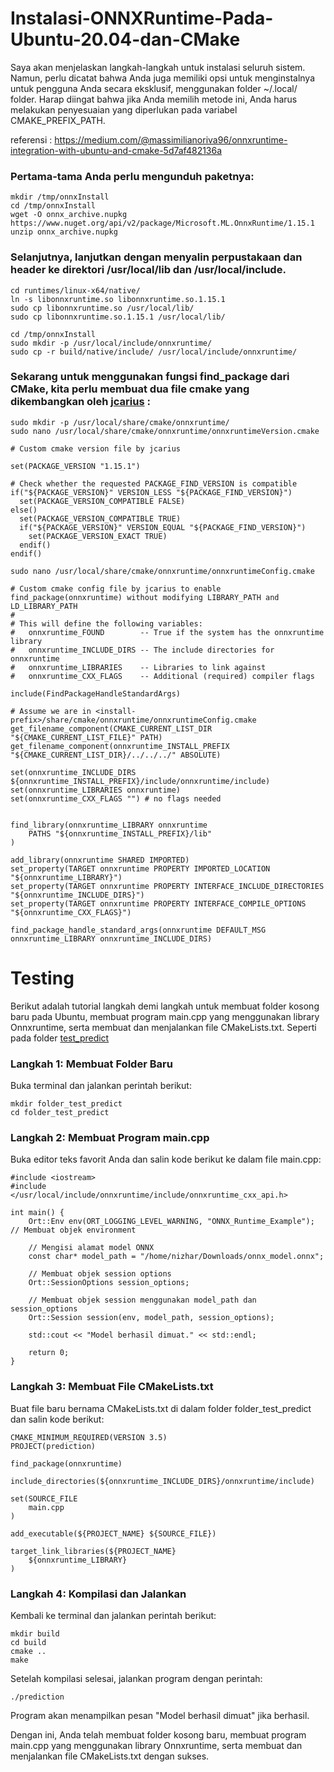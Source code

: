 # Instalasi-ONNXRuntime-Pada-Ubuntu-20.04-dan-CMake

Saya akan menjelaskan langkah-langkah untuk instalasi seluruh sistem. Namun, perlu dicatat bahwa Anda juga memiliki opsi untuk menginstalnya untuk pengguna Anda secara eksklusif, menggunakan folder ~/.local/ folder. Harap diingat bahwa jika Anda memilih metode ini, Anda harus melakukan penyesuaian yang diperlukan pada variabel CMAKE_PREFIX_PATH. 

referensi : https://medium.com/@massimilianoriva96/onnxruntime-integration-with-ubuntu-and-cmake-5d7af482136a

### Pertama-tama Anda perlu mengunduh paketnya: 
```
mkdir /tmp/onnxInstall
cd /tmp/onnxInstall
wget -O onnx_archive.nupkg https://www.nuget.org/api/v2/package/Microsoft.ML.OnnxRuntime/1.15.1
unzip onnx_archive.nupkg
```

### Selanjutnya, lanjutkan dengan menyalin perpustakaan dan header ke direktori /usr/local/lib dan /usr/local/include. 
```
cd runtimes/linux-x64/native/
ln -s libonnxruntime.so libonnxruntime.so.1.15.1
sudo cp libonnxruntime.so /usr/local/lib/
sudo cp libonnxruntime.so.1.15.1 /usr/local/lib/

cd /tmp/onnxInstall
sudo mkdir -p /usr/local/include/onnxruntime/
sudo cp -r build/native/include/ /usr/local/include/onnxruntime/
```

### Sekarang untuk menggunakan fungsi find_package dari CMake, kita perlu membuat dua file cmake yang dikembangkan oleh [jcarius](https://stackoverflow.com/users/11315834/jan-ca) :
```
sudo mkdir -p /usr/local/share/cmake/onnxruntime/
sudo nano /usr/local/share/cmake/onnxruntime/onnxruntimeVersion.cmake
```

```
# Custom cmake version file by jcarius

set(PACKAGE_VERSION "1.15.1")

# Check whether the requested PACKAGE_FIND_VERSION is compatible
if("${PACKAGE_VERSION}" VERSION_LESS "${PACKAGE_FIND_VERSION}")
  set(PACKAGE_VERSION_COMPATIBLE FALSE)
else()
  set(PACKAGE_VERSION_COMPATIBLE TRUE)
  if("${PACKAGE_VERSION}" VERSION_EQUAL "${PACKAGE_FIND_VERSION}")
    set(PACKAGE_VERSION_EXACT TRUE)
  endif()
endif()
```
```
sudo nano /usr/local/share/cmake/onnxruntime/onnxruntimeConfig.cmake
```
```
# Custom cmake config file by jcarius to enable find_package(onnxruntime) without modifying LIBRARY_PATH and LD_LIBRARY_PATH
#
# This will define the following variables:
#   onnxruntime_FOUND        -- True if the system has the onnxruntime library
#   onnxruntime_INCLUDE_DIRS -- The include directories for onnxruntime
#   onnxruntime_LIBRARIES    -- Libraries to link against
#   onnxruntime_CXX_FLAGS    -- Additional (required) compiler flags

include(FindPackageHandleStandardArgs)

# Assume we are in <install-prefix>/share/cmake/onnxruntime/onnxruntimeConfig.cmake
get_filename_component(CMAKE_CURRENT_LIST_DIR "${CMAKE_CURRENT_LIST_FILE}" PATH)
get_filename_component(onnxruntime_INSTALL_PREFIX "${CMAKE_CURRENT_LIST_DIR}/../../../" ABSOLUTE)

set(onnxruntime_INCLUDE_DIRS ${onnxruntime_INSTALL_PREFIX}/include/onnxruntime/include)
set(onnxruntime_LIBRARIES onnxruntime)
set(onnxruntime_CXX_FLAGS "") # no flags needed


find_library(onnxruntime_LIBRARY onnxruntime
    PATHS "${onnxruntime_INSTALL_PREFIX}/lib"
)

add_library(onnxruntime SHARED IMPORTED)
set_property(TARGET onnxruntime PROPERTY IMPORTED_LOCATION "${onnxruntime_LIBRARY}")
set_property(TARGET onnxruntime PROPERTY INTERFACE_INCLUDE_DIRECTORIES "${onnxruntime_INCLUDE_DIRS}")
set_property(TARGET onnxruntime PROPERTY INTERFACE_COMPILE_OPTIONS "${onnxruntime_CXX_FLAGS}")

find_package_handle_standard_args(onnxruntime DEFAULT_MSG onnxruntime_LIBRARY onnxruntime_INCLUDE_DIRS)
```

# Testing
Berikut adalah tutorial langkah demi langkah untuk membuat folder kosong baru pada Ubuntu, membuat program main.cpp yang menggunakan library Onnxruntime, serta membuat dan menjalankan file CMakeLists.txt. Seperti pada folder [test_predict](https://github.com/NEAR07/ONNXRuntime-Integration-with-Ubuntu-20.04-and-CMake/tree/main/tes_predict)

### Langkah 1: Membuat Folder Baru
Buka terminal dan jalankan perintah berikut:
```
mkdir folder_test_predict
cd folder_test_predict
```

### Langkah 2: Membuat Program main.cpp

Buka editor teks favorit Anda dan salin kode berikut ke dalam file main.cpp:

```
#include <iostream>
#include </usr/local/include/onnxruntime/include/onnxruntime_cxx_api.h>

int main() {
    Ort::Env env(ORT_LOGGING_LEVEL_WARNING, "ONNX_Runtime_Example"); // Membuat objek environment
    
    // Mengisi alamat model ONNX
    const char* model_path = "/home/nizhar/Downloads/onnx_model.onnx";
    
    // Membuat objek session options
    Ort::SessionOptions session_options;
    
    // Membuat objek session menggunakan model_path dan session_options
    Ort::Session session(env, model_path, session_options);
    
    std::cout << "Model berhasil dimuat." << std::endl;
    
    return 0;
}
```

### Langkah 3: Membuat File CMakeLists.txt

Buat file baru bernama CMakeLists.txt di dalam folder folder_test_predict dan salin kode berikut:
```
CMAKE_MINIMUM_REQUIRED(VERSION 3.5)
PROJECT(prediction)

find_package(onnxruntime)

include_directories(${onnxruntime_INCLUDE_DIRS}/onnxruntime/include)

set(SOURCE_FILE
    main.cpp
)

add_executable(${PROJECT_NAME} ${SOURCE_FILE})

target_link_libraries(${PROJECT_NAME}
    ${onnxruntime_LIBRARY}
)
```

### Langkah 4: Kompilasi dan Jalankan

Kembali ke terminal dan jalankan perintah berikut:

```
mkdir build
cd build
cmake ..
make
```

Setelah kompilasi selesai, jalankan program dengan perintah:

```
./prediction
```

Program akan menampilkan pesan "Model berhasil dimuat" jika berhasil.

Dengan ini, Anda telah membuat folder kosong baru, membuat program main.cpp yang menggunakan library Onnxruntime, serta membuat dan menjalankan file CMakeLists.txt dengan sukses.
